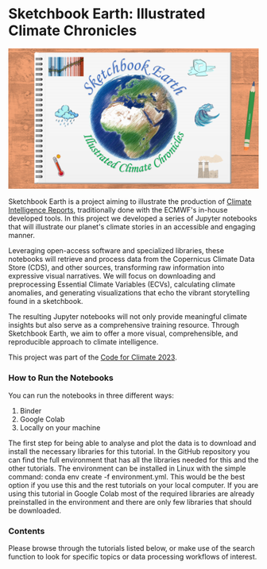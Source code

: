 # Sketchbook Earth: Illustrated Climate Chronicles
![Project logo](img/logo_full.png "Sketchbook Earth logo")

Sketchbook Earth is a project aiming to illustrate the production of [Climate Intelligence Reports](https://climate.copernicus.eu/climate-intelligence), 
traditionally done with the ECMWF's in-house developed tools. In this project we developed a series of Jupyter notebooks that will illustrate our planet's climate stories in an accessible and engaging manner.

Leveraging open-access software and specialized libraries, these notebooks will retrieve and process data from the Copernicus Climate Data Store (CDS), 
and other sources, transforming raw information into expressive visual narratives. We will focus on downloading and preprocessing Essential Climate 
Variables (ECVs), calculating climate anomalies, and generating visualizations that echo the vibrant storytelling found in a sketchbook. 

The resulting Jupyter notebooks will not only provide meaningful climate insights but also serve as a comprehensive training resource. 
Through Sketchbook Earth, we aim to offer a more visual, comprehensible, and reproducible approach to climate intelligence.

This project was part of the [Code for Climate 2023](https://codeforearth.ecmwf.int/).

### How to Run the Notebooks

You can run the notebooks in three different ways:

1. Binder
2. Google Colab
3. Locally on your machine




The first step for being able to analyse and plot the data is to download and install the necessary libraries for this tutorial. In the GitHub repository you can find the full environment that has all the libraries needed for this and the other tutorials. The environment can be installed in Linux with the simple command: conda env create -f environment.yml. This would be the best option if you use this and the rest tutorials on your local computer. If you are using this tutorial in Google Colab most of the required libraries are already preinstalled in the environment and there are only few libraries that should be downloaded.

### Contents
Please browse through the tutorials listed below, or make use of the search function to look for specific topics or data processing workflows of interest.

```{tableofcontents}
```